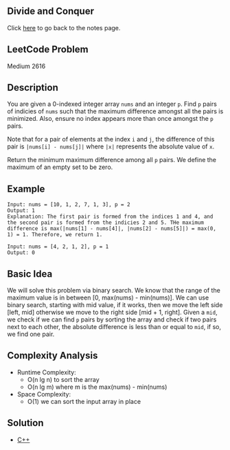 ## Divide and Conquer
Click [here](../notes.md) to go back to the notes page.

## LeetCode Problem
Medium 2616

## Description
You are given a 0-indexed integer array `nums` and an integer `p`. Find `p` pairs of indicies of `nums` such that the maximum difference amongst all the pairs is minimized. Also, ensure no index appears more than once amongst the `p` pairs.

Note that for a pair of elements at the index `i` and `j`, the difference of this pair is `|nums[i] - nums[j]|` where `|x|` represents the absolute value of `x`.

Return the minimum maximum difference among all `p` pairs. We define the maximum of an empty set to be zero.

## Example
```
Input: nums = [10, 1, 2, 7, 1, 3], p = 2
Output: 1
Explanation: The first pair is formed from the indices 1 and 4, and the second pair is formed from the indicies 2 and 5. THe maximum difference is max(|nums[1] - nums[4]|, |nums[2] - nums[5]|) = max(0, 1) = 1. Therefore, we return 1.

Input: nums = [4, 2, 1, 2], p = 1
Output: 0
```

## Basic Idea
We will solve this problem via binary search. We know that the range of the maximum value is in between [0, max(nums) - min(nums)]. We can use binary search, starting with mid value, if it works, then we move the left side [left, mid] otherwise we move to the right side [mid + 1, right]. Given a `mid`, we check if we can find `p` pairs by sorting the array and check if two pairs next to each other, the absolute difference is less than or equal to `mid`, if so, we find one pair. 

## Complexity Analysis
- Runtime Complexity:
  - O(n lg n) to sort the array
  - O(n lg m) where m is the max(nums) - min(nums)
- Space Complexity:
  - O(1) we can sort the input array in place

## Solution
- [C++](./solution.cpp)